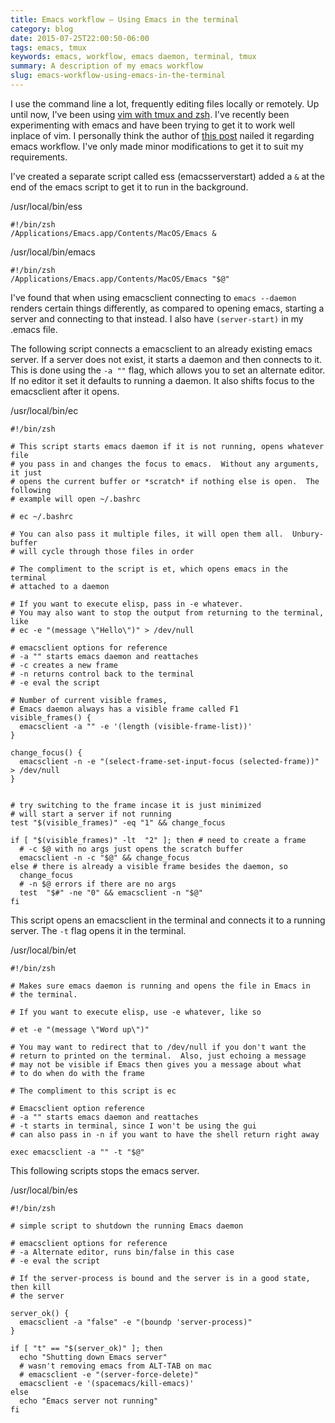 ```yaml
---
title: Emacs workflow — Using Emacs in the terminal
category: blog
date: 2015-07-25T22:00:50-06:00
tags: emacs, tmux
keywords: emacs, workflow, emacs daemon, terminal, tmux
summary: A description of my emacs workflow
slug: emacs-workflow-using-emacs-in-the-terminal
---
```


I use the command line a lot, frequently editing files locally or remotely. Up until now, I've been using [vim with tmux and zsh](vim-tmux-zsh.html). I've recently been experimenting with emacs and have been trying to get it to work well inplace of vim. I personally think the author of [this post](https://mjwall.com/blog/2013/10/04/how-i-use-emacs/) nailed it regarding emacs workflow. I've only made minor modifications to get it to suit my requirements.

I've created a separate script called ess (emacsserverstart) added a `&` at the end of the emacs script to get it to run in the background.

/usr/local/bin/ess

    #!/bin/zsh
    /Applications/Emacs.app/Contents/MacOS/Emacs &

/usr/local/bin/emacs

    #!/bin/zsh
    /Applications/Emacs.app/Contents/MacOS/Emacs "$@"

I've found that when using emacsclient connecting to `emacs --daemon` renders certain things differently, as compared to opening emacs, starting a server and connecting to that instead. I also have `(server-start)` in my .emacs file.

The following script connects a emacsclient to an already existing emacs server. If a server does not exist, it starts a daemon and then connects to it. This is done using the `-a ""` flag, which allows you to set an alternate editor. If no editor it set it defaults to running a daemon. It also shifts focus to the emacsclient after it opens.

/usr/local/bin/ec

    #!/bin/zsh

    # This script starts emacs daemon if it is not running, opens whatever file
    # you pass in and changes the focus to emacs.  Without any arguments, it just
    # opens the current buffer or *scratch* if nothing else is open.  The following
    # example will open ~/.bashrc

    # ec ~/.bashrc

    # You can also pass it multiple files, it will open them all.  Unbury-buffer
    # will cycle through those files in order

    # The compliment to the script is et, which opens emacs in the terminal
    # attached to a daemon

    # If you want to execute elisp, pass in -e whatever.
    # You may also want to stop the output from returning to the terminal, like
    # ec -e "(message \"Hello\")" > /dev/null

    # emacsclient options for reference
    # -a "" starts emacs daemon and reattaches
    # -c creates a new frame
    # -n returns control back to the terminal
    # -e eval the script

    # Number of current visible frames,
    # Emacs daemon always has a visible frame called F1
    visible_frames() {
      emacsclient -a "" -e '(length (visible-frame-list))'
    }

    change_focus() {
      emacsclient -n -e "(select-frame-set-input-focus (selected-frame))" > /dev/null
    }


    # try switching to the frame incase it is just minimized
    # will start a server if not running
    test "$(visible_frames)" -eq "1" && change_focus

    if [ "$(visible_frames)" -lt  "2" ]; then # need to create a frame
      # -c $@ with no args just opens the scratch buffer
      emacsclient -n -c "$@" && change_focus
    else # there is already a visible frame besides the daemon, so
      change_focus
      # -n $@ errors if there are no args
      test  "$#" -ne "0" && emacsclient -n "$@"
    fi


This script opens an emacsclient in the terminal and connects it to a running server. The `-t` flag opens it in the terminal.

/usr/local/bin/et

    #!/bin/zsh

    # Makes sure emacs daemon is running and opens the file in Emacs in
    # the terminal.

    # If you want to execute elisp, use -e whatever, like so

    # et -e "(message \"Word up\")"

    # You may want to redirect that to /dev/null if you don't want the
    # return to printed on the terminal.  Also, just echoing a message
    # may not be visible if Emacs then gives you a message about what
    # to do when do with the frame

    # The compliment to this script is ec

    # Emacsclient option reference
    # -a "" starts emacs daemon and reattaches
    # -t starts in terminal, since I won't be using the gui
    # can also pass in -n if you want to have the shell return right away

    exec emacsclient -a "" -t "$@"

This following scripts stops the emacs server.

/usr/local/bin/es

    #!/bin/zsh

    # simple script to shutdown the running Emacs daemon

    # emacsclient options for reference
    # -a Alternate editor, runs bin/false in this case
    # -e eval the script

    # If the server-process is bound and the server is in a good state, then kill
    # the server

    server_ok() {
      emacsclient -a "false" -e "(boundp 'server-process)"
    }

    if [ "t" == "$(server_ok)" ]; then
      echo "Shutting down Emacs server"
      # wasn't removing emacs from ALT-TAB on mac
      # emacsclient -e "(server-force-delete)"
      emacsclient -e '(spacemacs/kill-emacs)'
    else
      echo "Emacs server not running"
    fi
